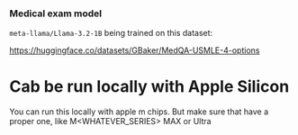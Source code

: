 ### Medical exam model

`meta-llama/Llama-3.2-1B` being trained on this dataset:

https://huggingface.co/datasets/GBaker/MedQA-USMLE-4-options


# Cab be run locally with Apple Silicon
You can run this locally with apple m chips. But make sure that have a proper one, like M<WHATEVER_SERIES> MAX or Ultra
